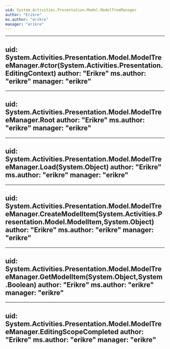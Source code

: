 ```yaml
---
uid: System.Activities.Presentation.Model.ModelTreeManager
author: "Erikre"
ms.author: "erikre"
manager: "erikre"
---
```


---
uid: System.Activities.Presentation.Model.ModelTreeManager.#ctor(System.Activities.Presentation.EditingContext)
author: "Erikre"
ms.author: "erikre"
manager: "erikre"
---

---
uid: System.Activities.Presentation.Model.ModelTreeManager.Root
author: "Erikre"
ms.author: "erikre"
manager: "erikre"
---

---
uid: System.Activities.Presentation.Model.ModelTreeManager.Load(System.Object)
author: "Erikre"
ms.author: "erikre"
manager: "erikre"
---

---
uid: System.Activities.Presentation.Model.ModelTreeManager.CreateModelItem(System.Activities.Presentation.Model.ModelItem,System.Object)
author: "Erikre"
ms.author: "erikre"
manager: "erikre"
---

---
uid: System.Activities.Presentation.Model.ModelTreeManager.GetModelItem(System.Object,System.Boolean)
author: "Erikre"
ms.author: "erikre"
manager: "erikre"
---

---
uid: System.Activities.Presentation.Model.ModelTreeManager.EditingScopeCompleted
author: "Erikre"
ms.author: "erikre"
manager: "erikre"
---
